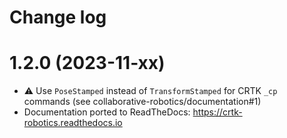 Change log
==========

1.2.0 (2023-11-xx)
==================

* :warning: Use `PoseStamped` instead of `TransformStamped` for CRTK `_cp` commands (see collaborative-robotics/documentation#1)
* Documentation ported to ReadTheDocs: https://crtk-robotics.readthedocs.io
